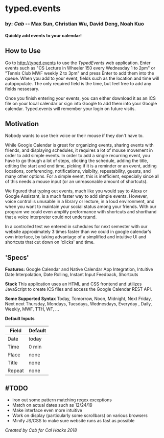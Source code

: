 # typed.events  
### **by:** *Cab* -- Max Sun, Christian Wu, David Deng, Noah Kuo
#### Quickly add events to your calendar!

## How to Use
Go to http://typed.events to use the *TypedEvents* web application. Enter events such as "CS Lecture in Wheeler 150 every Wednesday 1 to 2pm" or "Tennis Club MWF weekly 2 to 3pm" and press Enter to add them into the queue. When you add to your event, fields such as the location and time will autopopulate. The only required field is the time, but feel free to add any fields nessesary.

Once you finish entering your events, you can either download it as an ICS file on your local calendar or sign into Google to add them into your Google calendar. Typed.events will remember your login on future visits.

## Motivation
Nobody wants to use their voice or their mouse if they don't have to.


While Google Calendar is great for organizing events, sharing events with friends, and displaying schedules, it requires a lot of mouse movement in order to add simple events. In order to add a single recurring event, you have to go though a lot of steps, clicking the schedule, adding the title, editing the start and end time, picking if it is a reminder or an event, adding locations, conferencing, notifications, visiblity, repeatability, guests, and many other options. For a simple event, this is inefficient, especially since all of this needs a mouse input (or an unreasonable amount of shortcuts).

We figured that typing out events, much like you would say to Alexa or Google Assistant, is a much faster way to add simple events. However, voice control is unusable in a library or lecture, in a loud environment, and when you want to maintain your social status among your friends. With our program we could even amplify preformance with shortcuts and shorthand that a voice interpreter could not understand.

In a controlled test we entered in schedules for next semester with our website approximately 3 times faster than we could in google calendar's own interface, by taking advantage of a simplified and intuitive UI and shortcuts that cut down on 'clicks' and time.

## 'Specs'
**Features:**
 Google Calendar and Native Calendar App Integration, Intuitive Date Interpolation, Date Rolling, Instant Input Feedback, Shortcuts
 
 **Stack**
This application uses an HTML and CSS frontend and utilizes JavaScript to create ICS files and access the Google Calendar REST API. 

**Some Supported Syntax**
Today, Tomorrow, Noon, Midnight, Next Friday, Next next Thursday, Mondays, Tuesdays, Wednesdays, Everyday , Daily, Weekly, MWF, TTH, WF, ...

**Default Inputs**

| Field         | Default       |           
| ------------- | ------------  |
| Date          | today         | 
| Time  | 0 min      |  
| Place | none      | 
| Title | none |
| Repeat | none |

## \#TODO
* Iron out some pattern matching regex exceptions
* Match on actual dates such as 12/24/19
* Make interface even more intuitive
* Work on display (particularly some scrollbars) on various browsers
* Minify JS/CSS to make sure website runs as fast as possible

*Created by Cab for Cal Hacks 2018*
